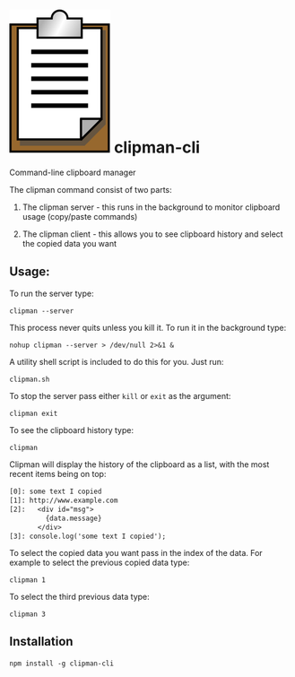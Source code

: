 # ![Logo](https://github.com/slebetman/clipman/raw/main/icon.svg) clipman-cli

Command-line clipboard manager

The clipman command consist of two parts:

1. The clipman server - this runs in the background to monitor clipboard usage (copy/paste commands)

1. The clipman client - this allows you to see clipboard history and select the copied data you want

## Usage:

To run the server type:

    clipman --server

This process never quits unless you kill it. To run it in the background type:

    nohup clipman --server > /dev/null 2>&1 &

A utility shell script is included to do this for you. Just run:

    clipman.sh

To stop the server pass either `kill` or `exit` as the argument:

    clipman exit

To see the clipboard history type:

    clipman

Clipman will display the history of the clipboard as a list, with the most recent items being on top:

    [0]: some text I copied
    [1]: http://www.example.com
    [2]:   <div id="msg">
             {data.message}
           </div>
    [3]: console.log('some text I copied');

To select the copied data you want pass in the index of the data. For example to select the previous
copied data type:

    clipman 1

To select the third previous data type:

    clipman 3

## Installation

    npm install -g clipman-cli
